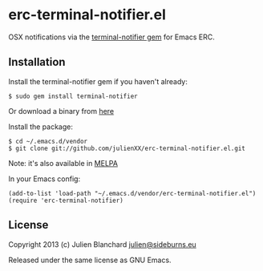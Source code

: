 # erc-terminal-notifier.el

OSX notifications via the [terminal-notifier gem](https://github.com/alloy/terminal-notifier) for Emacs ERC.

## Installation

Install the terminal-notifier gem if you haven't already:

    $ sudo gem install terminal-notifier

Or download a binary from [here](https://github.com/alloy/terminal-notifier/downloads)

Install the package:

    $ cd ~/.emacs.d/vendor
    $ git clone git://github.com/julienXX/erc-terminal-notifier.el.git

Note: it's also available in [MELPA](http://melpa.milkbox.net)

In your Emacs config:

    (add-to-list 'load-path "~/.emacs.d/vendor/erc-terminal-notifier.el")
    (require 'erc-terminal-notifier)

## License

Copyright 2013 (c) Julien Blanchard <julien@sideburns.eu>

Released under the same license as GNU Emacs.
